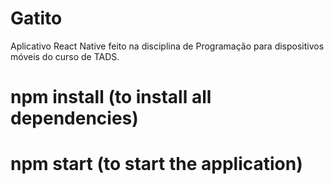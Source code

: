 # Gatito
Aplicativo React Native feito na disciplina de Programação para dispositivos móveis do curso de TADS.

# npm install (to install all dependencies)

# npm start (to start the application)
